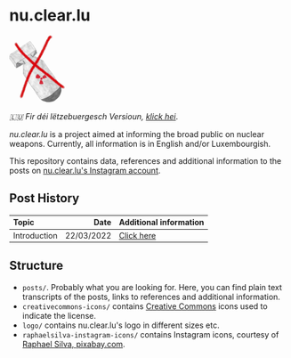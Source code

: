 # nu.clear.lu
<img src="logo/logo-cropped-lowres-noname.jpg" alt="Crossed out nuclear weapon." width="100"/>

_🇱🇺 Fir déi lëtzebuergesch Versioun, [klick hei](README_luxembourgish.md)_.

_nu.clear.lu_ is a project aimed at informing the broad public on nuclear weapons.
Currently, all information is in English and/or Luxembourgish.

This repository contains data, references and additional information to the posts on [nu.clear.lu's Instagram account](https://www.instagram.com/nu.clear.lu/).

## Post History
| Topic | Date | Additional information |
|:-----|---:|:---|
| Introduction | 22/03/2022 | [Click here](/posts/intro_atomwaffen_relikt) |

## Structure
- `posts/`.
  Probably what you are looking for.
  Here, you can find plain text transcripts of the posts, links to references and additional information.
- `creativecommons-icons/` contains [Creative Commons](https://creativecommons.org/) icons used to indicate the license.
- `logo/` contains nu.clear.lu's logo in different sizes etc.
- `raphaelsilva-instagram-icons/` contains Instagram icons, courtesy of [Raphael Silva, pixabay.com](https://pixabay.com/users/raphaelsilva-4702998/).
